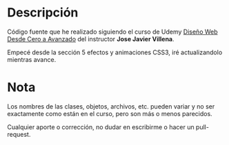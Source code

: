 # Descripción

Código fuente que he realizado siguiendo el curso de Udemy [Diseño Web Desde Cero a Avanzado](https://www.udemy.com/course/diseno-web-desde-cero/) del instructor **Jose Javier Villena**. 

Empecé desde la sección 5 efectos y animaciones CSS3, iré actualizandolo mientras avance. 

# Nota

Los nombres de las clases, objetos, archivos, etc. pueden variar y no ser exactamente como están en el curso, pero son más o menos parecidos. 

Cualquier aporte o corrección, no dudar en escribirme o hacer un pull-request.